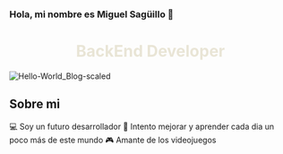 ### Hola, mi nombre es Miguel Sagüillo 👋

<h1 style="color:#E9E5D6" align="center">BackEnd Developer</h1>

![Hello-World_Blog-scaled](https://user-images.githubusercontent.com/124071103/216621937-488d60a7-2f0f-4540-9318-43386e917819.jpeg)

## Sobre mi

💻 Soy un futuro desarrollador
🔭 Intento mejorar y aprender cada dia un poco más de este mundo
🎮 Amante de los videojuegos

<!--
**mSaguilloQ/mSaguilloQ** is a ✨ _special_ ✨ repository because its `README.md` (this file) appears on your GitHub profile.

Here are some ideas to get you started:

- 🔭 I’m currently working on ...
- 🌱 I’m currently learning ...
- 👯 I’m looking to collaborate on ...
- 🤔 I’m looking for help with ...
- 💬 Ask me about ...
- 📫 How to reach me: ...
- 😄 Pronouns: ...
- ⚡ Fun fact: ...
-->
